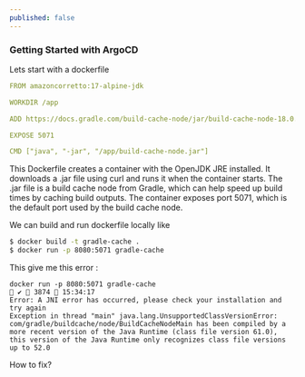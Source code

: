 ```yaml
---
published: false
---
```


### Getting Started with ArgoCD

Lets start with a dockerfile

```yaml
FROM amazoncorretto:17-alpine-jdk

WORKDIR /app

ADD https://docs.gradle.com/build-cache-node/jar/build-cache-node-18.0.jar /app/build-cache-node.jar

EXPOSE 5071

CMD ["java", "-jar", "/app/build-cache-node.jar"]
```

This Dockerfile creates a container with the OpenJDK JRE installed. It downloads a .jar file using curl and runs it when the container starts. The .jar file is a build cache node from Gradle, which can help speed up build times by caching build outputs. The container exposes port 5071, which is the default port used by the build cache node.

We can build and run dockerfile locally like

```bash
$ docker build -t gradle-cache .
$ docker run -p 8080:5071 gradle-cache
```

This give me this error : 

```
docker run -p 8080:5071 gradle-cache                                                                                ✔  3874  15:34:17
Error: A JNI error has occurred, please check your installation and try again
Exception in thread "main" java.lang.UnsupportedClassVersionError: com/gradle/buildcache/node/BuildCacheNodeMain has been compiled by a more recent version of the Java Runtime (class file version 61.0), this version of the Java Runtime only recognizes class file versions up to 52.0
```

How to fix?